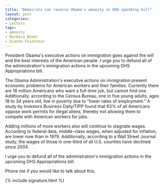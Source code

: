 ```yaml
---
title: "Democrats can reverse Obama's amnesty in DHS spending bill"
layout: post
categories:
- Letters
tags:
- amnesty
- Barbara Boxer
- Dianne Feinstein
---
```


President Obama's executive actions on immigration goes against the will and the best interests of the American people. I urge you to defund all of the administration's immigration actions in the upcoming DHS Appropriations bill.

The Obama Administration's executive actions on immigration present economic problems for American workers and their families. Currently there are 18 million Americans who want a full-time job, but cannot find one. Additionally, according to the Census Bureau, one in five young adults, ages 18 to 34 years old, live in poverty due to "lower rates of employment." A study by Investors Business Daily/TIPP found that 63% of all Americans oppose work permits for illegal aliens, thereby not allowing them to compete with American workers for jobs.

Adding millions of more workers also will continue to stagnate wages. According to federal data, middle-class wages, when adjusted for inflation, are lower now than in 1979. Additionally, according to a Wall Street Journal study, the wages of those in one-third of all U.S. counties have declined since 2004.

I urge you to defund all of the administration's immigration actions in the upcoming DHS Appropriations bill.

Phone me if you would like to talk about this,

{% include signature.html %}
